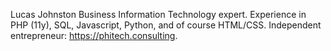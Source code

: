 Lucas Johnston
Business Information Technology expert. Experience in PHP (11y), SQL, Javascript, Python, and of course HTML/CSS.
Independent entrepreneur: https://phitech.consulting.
